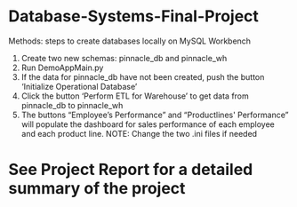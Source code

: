 # Database-Systems-Final-Project
Methods: steps to create databases locally on MySQL Workbench
1.	Create two new schemas: pinnacle_db and pinnacle_wh
2.	Run DemoAppMain.py
3.	If the data for pinnacle_db have not been created, push the button ‘Initialize Operational Database’
4.	Click the button ‘Perform ETL for Warehouse’ to get data from pinnacle_db to pinnacle_wh
5.	The buttons “Employee’s Performance” and “Productlines' Performance” will populate the dashboard for sales performance of each employee and each product line.
NOTE: Change the two .ini files if needed

# See Project Report for a detailed summary of the project
